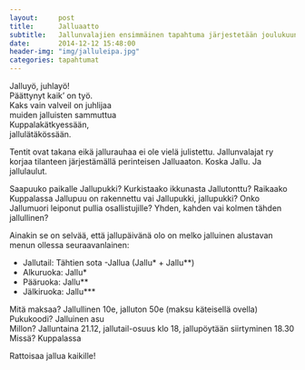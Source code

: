 ```yaml
---
layout:     post
title:      Jalluaatto
subtitle:   Jallunvalajien ensimmäinen tapahtuma järjestetään joulukuun 21. päivä Kuppalassa.
date:       2014-12-12 15:48:00
header-img: "img/jalluleipa.jpg"
categories: tapahtumat
---
```

Jalluyö, juhlayö! <br>
Päättynyt kaik’ on työ. <br> 
Kaks vain valveil on juhlijaa <br>
muiden jalluisten sammuttua <br>
Kuppalakätkyessään, <br>
jallulätäkössään. <br>

Tentit ovat takana eikä jallurauhaa ei ole vielä julistettu. Jallunvalajat ry korjaa tilanteen järjestämällä perinteisen Jalluaaton. Koska Jallu. Ja jallulaulut.

Saapuuko paikalle Jallupukki? Kurkistaako ikkunasta Jallutonttu? Raikaako Kuppalassa Jallupuu on rakennettu vai Jallupukki, jallupukki? Onko Jallumuori leiponut pullia osallistujille? Yhden, kahden vai kolmen tähden jallullinen?

Ainakin se on selvää, että jallupäivänä olo on melko jalluinen alustavan menun ollessa seuraavanlainen:

- Jallutail: Tähtien sota -Jallua (Jallu\* + Jallu\*\*)
- Alkuruoka: Jallu\*
- Pääruoka: Jallu\*\*
- Jälkiruoka: Jallu\*\*\*

Mitä maksaa? Jallullinen 10e, jalluton 50e (maksu käteisellä ovella) <br>
Pukukoodi? Jalluinen asu <br>
Millon? Jalluntaina 21.12, jallutail-osuus klo 18, jallupöytään siirtyminen 18.30 <br>
Missä? Kuppalassa

Rattoisaa jallua kaikille!
